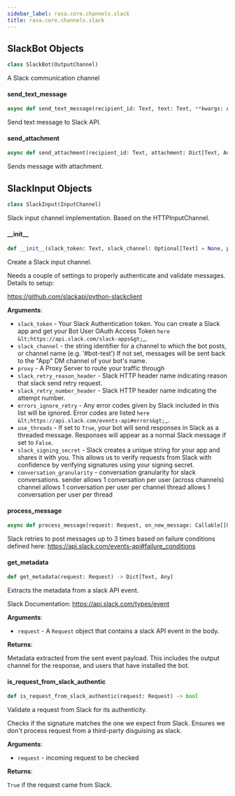 ```yaml
---
sidebar_label: rasa.core.channels.slack
title: rasa.core.channels.slack
---
```

## SlackBot Objects

```python
class SlackBot(OutputChannel)
```

A Slack communication channel

#### send\_text\_message

```python
async def send_text_message(recipient_id: Text, text: Text, **kwargs: Any) -> None
```

Send text message to Slack API.

#### send\_attachment

```python
async def send_attachment(recipient_id: Text, attachment: Dict[Text, Any], **kwargs: Any) -> None
```

Sends message with attachment.

## SlackInput Objects

```python
class SlackInput(InputChannel)
```

Slack input channel implementation. Based on the HTTPInputChannel.

#### \_\_init\_\_

```python
def __init__(slack_token: Text, slack_channel: Optional[Text] = None, proxy: Optional[Text] = None, slack_retry_reason_header: Optional[Text] = None, slack_retry_number_header: Optional[Text] = None, errors_ignore_retry: Optional[List[Text]] = None, use_threads: Optional[bool] = False, slack_signing_secret: Text = "", conversation_granularity: Optional[Text] = "sender") -> None
```

Create a Slack input channel.

Needs a couple of settings to properly authenticate and validate
messages. Details to setup:

https://github.com/slackapi/python-slackclient

**Arguments**:

- `slack_token` - Your Slack Authentication token. You can create a
  Slack app and get your Bot User OAuth Access Token
  `here &lt;https://api.slack.com/slack-apps&gt;`_.
- `slack_channel` - the string identifier for a channel to which
  the bot posts, or channel name (e.g. &#x27;#bot-test&#x27;)
  If not set, messages will be sent back
  to the &quot;App&quot; DM channel of your bot&#x27;s name.
- `proxy` - A Proxy Server to route your traffic through
- `slack_retry_reason_header` - Slack HTTP header name indicating reason
  that slack send retry request.
- `slack_retry_number_header` - Slack HTTP header name indicating
  the attempt number.
- `errors_ignore_retry` - Any error codes given by Slack
  included in this list will be ignored.
  Error codes are listed
  `here &lt;https://api.slack.com/events-api#errors&gt;`_.
- `use_threads` - If set to `True`, your bot will send responses in Slack as
  a threaded message. Responses will appear as a normal Slack message
  if set to `False`.
- `slack_signing_secret` - Slack creates a unique string for your app and
  shares it with you. This allows us to verify requests from Slack
  with confidence by verifying signatures using your signing secret.
- `conversation_granularity` - conversation granularity for slack conversations.
  sender allows 1 conversation per user (across channels)
  channel allows 1 conversation per user per channel
  thread allows 1 conversation per user per thread

#### process\_message

```python
async def process_message(request: Request, on_new_message: Callable[[UserMessage], Awaitable[Any]], text: Text, sender_id: Optional[Text], metadata: Optional[Dict]) -> Any
```

Slack retries to post messages up to 3 times based on
failure conditions defined here:
https://api.slack.com/events-api#failure_conditions

#### get\_metadata

```python
def get_metadata(request: Request) -> Dict[Text, Any]
```

Extracts the metadata from a slack API event.

Slack Documentation: https://api.slack.com/types/event

**Arguments**:

- `request` - A `Request` object that contains a slack API event in the body.
  

**Returns**:

  Metadata extracted from the sent event payload. This includes the output
  channel for the response, and users that have installed the bot.

#### is\_request\_from\_slack\_authentic

```python
def is_request_from_slack_authentic(request: Request) -> bool
```

Validate a request from Slack for its authenticity.

Checks if the signature matches the one we expect from Slack. Ensures
we don&#x27;t process request from a third-party disguising as slack.

**Arguments**:

- `request` - incoming request to be checked
  

**Returns**:

  `True` if the request came from Slack.

